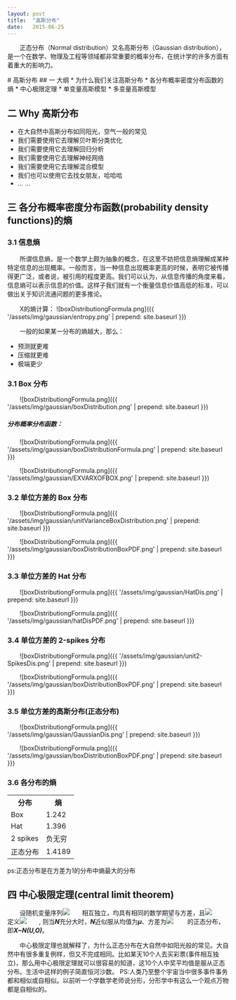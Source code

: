 ```yaml
---
layout: post
title:  "高斯分布"
date:   2015-06-25
---
```

<style type="text/css">
p{
	text-indent: 2em;
}

</style>

<p class="intro">
	<span class="dropcap">正</span>态分布（Normal distribution）又名高斯分布（Gaussian distribution），是一个在数学、物理及工程等领域都非常重要的概率分布，在统计学的许多方面有着重大的影响力。
</p>
# 高斯分布
## 一 大纲
* 为什么我们关注高斯分布
* 各分布概率密度分布函数的熵
* 中心极限定理
* 单变量高斯模型
* 多变量高斯模型


## 二	Why 高斯分布
* 在大自然中高斯分布如同阳光，空气一般的常见
* 我们需要使用它去理解贝叶斯分类优化
* 我们需要使用它去理解回归分析
* 我们需要使用它去理解神经网络
* 我们需要使用它去理解混合模型
* 我们也可以使用它去找女朋友，哈哈哈
* … …

## 三 各分布概率密度分布函数(probability density functions)的熵

### 3.1 信息熵
<p>
所谓信息熵，是一个数学上颇为抽象的概念，在这里不妨把信息熵理解成某种特定信息的出现概率。一般而言，当一种信息出现概率更高的时候，表明它被传播得更广泛，或者说，被引用的程度更高。我们可以认为，从信息传播的角度来看，信息熵可以表示信息的价值。这样子我们就有一个衡量信息价值高低的标准，可以做出关于知识流通问题的更多推论。
</p>

X的熵计算：
![boxDistributiongFormula.png]({{ '/assets/img/gaussian/entropy.png' | prepend: site.baseurl }})

一般的如果某一分布的熵越大，那么：

*	预测就更难
*	压缩就更难
*	极端更少
### 3.1 Box 分布
![boxDistributiongFormula.png]({{ '/assets/img/gaussian/boxDistribution.png' | prepend: site.baseurl }})

##### 分布概率分布函数：

![boxDistributiongFormula.png]({{ '/assets/img/gaussian/boxDistributionFormula.png' | prepend: site.baseurl }})

![boxDistributiongFormula.png]({{ '/assets/img/gaussian/EXVARXOFBOX.png' | prepend: site.baseurl }})

### 3.2 单位方差的 Box 分布
![boxDistributiongFormula.png]({{ '/assets/img/gaussian/unitVarianceBoxDistribution.png' | prepend: site.baseurl }})

![boxDistributiongFormula.png]({{ '/assets/img/gaussian/boxDistributionBoxPDF.png' | prepend: site.baseurl }})

### 3.3 单位方差的 Hat 分布
![boxDistributiongFormula.png]({{ '/assets/img/gaussian/HatDis.png' | prepend: site.baseurl }})

![boxDistributiongFormula.png]({{ '/assets/img/gaussian/hatDisPDF.png' | prepend: site.baseurl }})

### 3.4 单位方差的 2-spikes 分布
![boxDistributiongFormula.png]({{ '/assets/img/gaussian/unit2-SpikesDis.png' | prepend: site.baseurl }})

![boxDistributiongFormula.png]({{ '/assets/img/gaussian/boxDistributionBoxPDF.png' | prepend: site.baseurl }})

### 3.5 单位方差的高斯分布(正态分布)
![boxDistributiongFormula.png]({{ '/assets/img/gaussian/GaussianDis.png' | prepend: site.baseurl }})

![boxDistributiongFormula.png]({{ '/assets/img/gaussian/boxDistributionBoxPDF.png' | prepend: site.baseurl }})

### 3.6 各分布的熵
<table>
	<tr>
		<th>分布</th>
		<th>熵</th>
	</tr>
	<tr>
		<td>Box</td>
		<td>1.242</td>
	</tr>
	<tr>
		<td>Hat</td>
		<td>1.396</td>
	</tr>
	<tr>
		<td>2 spikes</td>
		<td>负无穷</td>
	</tr>
	<tr>
		<td>正态分布</td>
		<td>1.4189</td>
	</tr>
</table>
ps:正态分布是在方差为1的分布中熵最大的分布

## 四 中心极限定理(central limit theorem)

<p>
设随机变量序列<img src="http://www.forkosh.com/mathtex.cgi?$X_1,X_2,...,X_n$">相互独立，均具有相同的数学期望与方差，且<img src="http://www.forkosh.com/mathtex.cgi?$E(X_i)=U_i, D(X_i)=R_i^2,i=1,2,...,n$"> 定义<img src="http://www.forkosh.com/mathtex.cgi?$Z = f(X_1,X_2,...,X_n)=\frac{1}{n} \sum_{i=1}^{n}X_i$">,
则当<b><i>N</i></b>充分大时，<b><i>N</i></b>近似服从均值为<b><i>μ</i></b>、方差为<img src="http://www.forkosh.com/mathtex.cgi?${\delta^{2}}/{n}$"> 的正态分布，即<b><i>X~N(U,O)</i></b>。
</p>

<p>
中心极限定理也就解释了，为什么正态分布在大自然中如阳光般的常见。大自然中有很多重复例样，但又不完成相同。比如某天10个人去买彩票(事件相互独立)，那么用中心极限定理就可以很容易的知道，这10个人中奖平均值是服从正态分布。生活中这样的例子简直恒河沙数。
PS:人类乃至整个宇宙当中很多事件事务都和相似或自相似。以前听一个学数学老师说分形，分形学中有这么一个观点万物都是自相似的。
</p>
